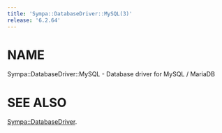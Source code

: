```yaml
---
title: 'Sympa::DatabaseDriver::MySQL(3)'
release: '6.2.64'
---
```


# NAME

Sympa::DatabaseDriver::MySQL - Database driver for MySQL / MariaDB

# SEE ALSO

[Sympa::DatabaseDriver](./Sympa-DatabaseDriver.3.md).
